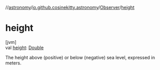 //[astronomy](../../../index.md)/[io.github.cosinekitty.astronomy](../index.md)/[Observer](index.md)/[height](height.md)

# height

[jvm]\
val [height](height.md): [Double](https://kotlinlang.org/api/latest/jvm/stdlib/kotlin/-double/index.html)

The height above (positive) or below (negative) sea level, expressed in meters.
